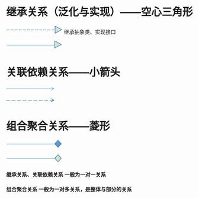# 继承关系（泛化与实现）——空心三角形

![](/assets/jicheng.png) 继承抽象类、实现接口

![](/assets/fanhua.png)


# 关联依赖关系——小箭头
![](/assets/guanlian.png)

![](/assets/yilai.png)

# 组合聚合关系——菱形
![](/assets/zuhe.png)

![](/assets/juhe.png)




#### 继承关系、关联依赖关系 一般为一对一关系
#### 组合聚合关系 一般为一对多关系，是整体与部分的关系
